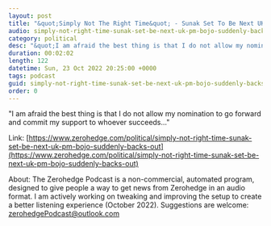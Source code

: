 ```yaml
---
layout: post
title: "&quot;Simply Not The Right Time&quot; - Sunak Set To Be Next UK PM As BoJo Suddenly Backs Out"
audio: simply-not-right-time-sunak-set-be-next-uk-pm-bojo-suddenly-backs-out-0
category: political
desc: "&quot;I am afraid the best thing is that I do not allow my nomination to go forward and commit my support to whoever succeeds...&quot;"
duration: 00:02:02
length: 122
datetime: Sun, 23 Oct 2022 20:25:00 +0000
tags: podcast
guid: simply-not-right-time-sunak-set-be-next-uk-pm-bojo-suddenly-backs-out-0
order: 0
---
```

&quot;I am afraid the best thing is that I do not allow my nomination to go forward and commit my support to whoever succeeds...&quot;

Link: [https://www.zerohedge.com/political/simply-not-right-time-sunak-set-be-next-uk-pm-bojo-suddenly-backs-out](https://www.zerohedge.com/political/simply-not-right-time-sunak-set-be-next-uk-pm-bojo-suddenly-backs-out)

About: The Zerohedge Podcast is a non-commercial, automated program, designed to give people a way to get news from Zerohedge in an audio format.  I am actively working on tweaking and improving the setup to create a better listening experience (October 2022).  Suggestions are welcome: [zerohedgePodcast@outlook.com](mailto:zerohedgePodcast@outlook.com)